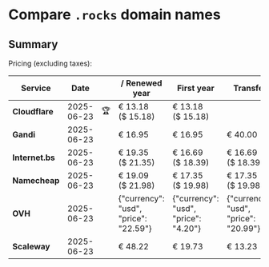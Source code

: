 # Compare `.rocks` domain names

## Summary

Pricing (excluding taxes):

| Service | Date |  | / Renewed year | First year | Transfer | Restoration |
|--|--|--|--|--|--|--|
| **Cloudflare** | 2025-06-23 | 🏆 | € 13.18<br>($ 15.18) | € 13.18<br>($ 15.18) |  |  |
| **Gandi** | 2025-06-23 |  | € 16.95 | € 16.95 | € 40.00 | € 86.26 |
| **Internet.bs** | 2025-06-23 |  | € 19.35<br>($ 21.35) | € 16.69<br>($ 18.39) | € 16.69<br>($ 18.39) | € 251.89<br>($ 277.55) |
| **Namecheap** | 2025-06-23 |  | € 19.09<br>($ 21.98) | € 17.35<br>($ 19.98) | € 17.35<br>($ 19.98) |  |
| **OVH** | 2025-06-23 |  | {"currency": "usd", "price": "22.59"} | {"currency": "usd", "price": "4.20"} | {"currency": "usd", "price": "20.99"} |  |
| **Scaleway** | 2025-06-23 |  | € 48.22 | € 19.73 | € 13.23 | € 49.99 |
